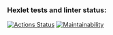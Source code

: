 ### Hexlet tests and linter status:
[![Actions Status](https://github.com/aiakupov/python-project-49/workflows/hexlet-check/badge.svg)](https://github.com/aiakupov/python-project-49/actions)
[![Maintainability](https://api.codeclimate.com/v1/badges/324ffcbe74630bc5e144/maintainability)](https://codeclimate.com/github/aiakupov/python-project-49/maintainability)